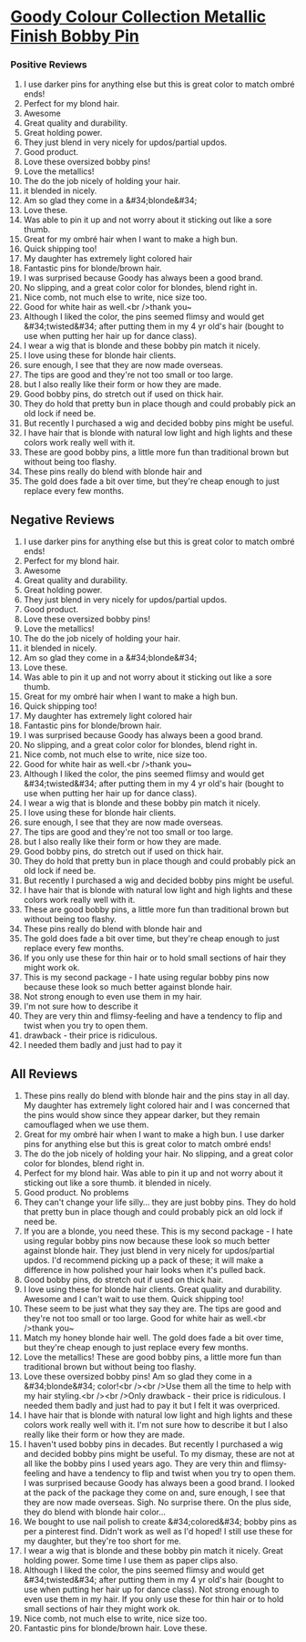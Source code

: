 # [Goody Colour Collection Metallic Finish Bobby Pin](https://products.checkmycream.com/products/Goody-Colour-Collection-Metallic-Finish-Bobby-Pin.html)

### Positive Reviews

<ol>
      <li>I use darker pins for anything else but this is great color to match ombré ends!</li>
      <li>Perfect for my blond hair.</li>
      <li>Awesome</li>
      <li>Great quality and durability.</li>
      <li>Great holding power.  </li>
      <li>They just blend in very nicely for updos/partial updos.  </li>
      <li>Good product.</li>
      <li>Love these oversized bobby pins!  </li>
      <li>Love the metallics!</li>
      <li>The do the job nicely of holding your hair.</li>
      <li>it blended in nicely.</li>
      <li>Am so glad they come in a &amp;#34;blonde&amp;#34;</li>
      <li>Love these.</li>
      <li>Was able to pin it up  and not worry about it sticking out like a sore thumb.</li>
      <li>Great for my ombré hair when I want to make a high bun.</li>
      <li>Quick shipping too!</li>
      <li>My daughter has extremely light colored hair</li>
      <li>Fantastic pins for blonde/brown hair.</li>
      <li>I was surprised because Goody has always been a good brand.  </li>
      <li>No slipping, and a great color color for blondes, blend right in.</li>
      <li>Nice comb, not much else to write, nice size too.</li>
      <li>Good for white hair as well.&lt;br /&gt;thank you~</li>
      <li>Although I liked the color, the pins seemed flimsy and would get &amp;#34;twisted&amp;#34; after putting them in my 4 yr old&#x27;s hair (bought to use when putting her hair up for dance class).</li>
      <li>I wear a wig that is blonde and these bobby pin match it nicely.  </li>
      <li>I love using these for blonde hair clients.</li>
      <li>sure enough, I see that they are now made overseas.</li>
      <li>The tips are good and they&#x27;re not too small or too large.</li>
      <li>but I also really like their form or how they are made.</li>
      <li>Good bobby pins, do stretch out if used on thick hair.</li>
      <li>They do hold that pretty bun in place though and could probably pick an old lock if need be.</li>
      <li>But recently I purchased a wig and decided bobby pins might be useful.  </li>
      <li>I have hair that is blonde with natural low light and high lights and these colors work really well with it.</li>
      <li>These are good bobby pins, a little more fun than traditional brown but without being too flashy.</li>
      <li>These pins really do blend with blonde hair and</li>
      <li>The gold does fade a bit over time, but they&#x27;re cheap enough to just replace every few months.</li>
</ol>


<h2>Negative Reviews</h2>
<ol>
<li> I use darker pins for anything else but this is great color to match ombré ends!</li>
<li> Perfect for my blond hair.</li>
<li> Awesome</li>
<li> Great quality and durability.</li>
<li> Great holding power.  </li>
<li> They just blend in very nicely for updos/partial updos.  </li>
<li> Good product.</li>
<li> Love these oversized bobby pins!  </li>
<li> Love the metallics!</li>
<li> The do the job nicely of holding your hair.</li>
<li> it blended in nicely.</li>
<li> Am so glad they come in a &amp;#34;blonde&amp;#34;</li>
<li> Love these.</li>
<li> Was able to pin it up  and not worry about it sticking out like a sore thumb.</li>
<li> Great for my ombré hair when I want to make a high bun.</li>
<li> Quick shipping too!</li>
<li> My daughter has extremely light colored hair</li>
<li> Fantastic pins for blonde/brown hair.</li>
<li> I was surprised because Goody has always been a good brand.  </li>
<li> No slipping, and a great color color for blondes, blend right in.</li>
<li> Nice comb, not much else to write, nice size too.</li>
<li> Good for white hair as well.&lt;br /&gt;thank you~</li>
<li> Although I liked the color, the pins seemed flimsy and would get &amp;#34;twisted&amp;#34; after putting them in my 4 yr old&#x27;s hair (bought to use when putting her hair up for dance class).</li>
<li> I wear a wig that is blonde and these bobby pin match it nicely.  </li>
<li> I love using these for blonde hair clients.</li>
<li> sure enough, I see that they are now made overseas.</li>
<li> The tips are good and they&#x27;re not too small or too large.</li>
<li> but I also really like their form or how they are made.</li>
<li> Good bobby pins, do stretch out if used on thick hair.</li>
<li> They do hold that pretty bun in place though and could probably pick an old lock if need be.</li>
<li> But recently I purchased a wig and decided bobby pins might be useful.  </li>
<li> I have hair that is blonde with natural low light and high lights and these colors work really well with it.</li>
<li> These are good bobby pins, a little more fun than traditional brown but without being too flashy.</li>
<li> These pins really do blend with blonde hair and</li>
<li> The gold does fade a bit over time, but they&#x27;re cheap enough to just replace every few months.</li>
<li> If you only use these for thin hair or to hold small sections of hair they might work ok.</li>
<li> This is my second package - I hate using regular bobby pins now because these look so much better against blonde hair.  </li>
<li> Not strong enough to even use them in my hair.</li>
<li> I&#x27;m not sure how to describe it</li>
<li> They are very thin and  flimsy-feeling and have a tendency to flip and twist when you try to open them.  </li>
<li> drawback - their price is ridiculous.  </li>
<li> I needed them badly and just had to pay it</li>
</ol>

<h2>All Reviews</h2>

<ol>
    <li> These pins really do blend with blonde hair and the pins stay in all day. My daughter has extremely light colored hair and I was concerned that the pins would show since they appear darker, but they remain camouflaged when we use them.</li>
    <li> Great for my ombré hair when I want to make a high bun. I use darker pins for anything else but this is great color to match ombré ends!</li>
    <li> The do the job nicely of holding your hair. No slipping, and a great color color for blondes, blend right in.</li>
    <li> Perfect for my blond hair. Was able to pin it up  and not worry about it sticking out like a sore thumb. it blended in nicely.</li>
    <li> Good product. No problems</li>
    <li> They can&#x27;t change your life silly… they are just bobby pins.  They do hold that pretty bun in place though and could probably pick an old lock if need be.</li>
    <li> If you are a blonde, you need these.  This is my second package - I hate using regular bobby pins now because these look so much better against blonde hair.  They just blend in very nicely for updos/partial updos.  I&#x27;d recommend picking up a pack of these; it will make a difference in how polished your hair looks when it&#x27;s pulled back.</li>
    <li> Good bobby pins, do stretch out if used on thick hair.</li>
    <li> I love using these for blonde hair clients. Great quality and durability. Awesome and I can&#x27;t wait to use them. Quick shipping too!</li>
    <li> These seem to be just what they say they are. The tips are good and they&#x27;re not too small or too large. Good for white hair as well.&lt;br /&gt;thank you~</li>
    <li> Match my honey blonde hair well. The gold does fade a bit over time, but they&#x27;re cheap enough to just replace every few months.</li>
    <li> Love the metallics! These are good bobby pins, a little more fun than traditional brown but without being too flashy.</li>
    <li> Love these oversized bobby pins!  Am so glad they come in a &amp;#34;blonde&amp;#34; color!&lt;br /&gt;&lt;br /&gt;Use them all the time to help with my hair styling.&lt;br /&gt;&lt;br /&gt;Only drawback - their price is ridiculous.  I needed them badly and just had to pay it but I felt it was overpriced.</li>
    <li> I have hair that is blonde with natural low light and high lights and these colors work really well with it. I&#x27;m not sure how to describe it but I also really like their form or how they are made.</li>
    <li> I haven&#x27;t used bobby pins in decades.  But recently I purchased a wig and decided bobby pins might be useful.  To my dismay, these are not at all like the bobby pins I used years ago.  They are very thin and  flimsy-feeling and have a tendency to flip and twist when you try to open them.  I was surprised because Goody has always been a good brand.  I looked at the pack of the package they come on and, sure enough, I see that they are now made overseas. Sigh.  No surprise there. On the plus side, they do blend with blonde hair color...</li>
    <li> We bought to use nail polish to create &amp;#34;colored&amp;#34; bobby pins as per a pinterest find. Didn&#x27;t work as well as I&#x27;d hoped! I still use these for my daughter, but they&#x27;re too short for me.</li>
    <li> I wear a wig that is blonde and these bobby pin match it nicely.  Great holding power.  Some time I use them as paper clips also.</li>
    <li> Although I liked the color, the pins seemed flimsy and would get &amp;#34;twisted&amp;#34; after putting them in my 4 yr old&#x27;s hair (bought to use when putting her hair up for dance class). Not strong enough to even use them in my hair. If you only use these for thin hair or to hold small sections of hair they might work ok.</li>
    <li> Nice comb, not much else to write, nice size too.</li>
    <li> Fantastic pins for blonde/brown hair. Love these.</li>
</ol>




